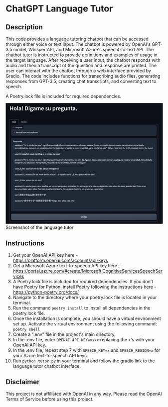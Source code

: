 # ChatGPT Language Tutor

## Description
This code provides a language tutoring chatbot that can be accessed through either voice or text input. The chatbot is powered by OpenAI's GPT-3.5 model, Whisper API, and Microsoft Azure's speecht-to-text API. The chatbot tutor is instructed to provide definitions and examples of usage in the target language. After receiving a user input, the chatbot responds with audio and then a transcript of the question and response are printed. The user can interact with the chatbot through a web interface provided by Gradio. The code includes functions for transcribing audio files, generating responses from GPT-3.5, creating chat transcripts, and converting text to speech.

A Poetry.lock file is included for required dependencies.

![Screenshot of the chatbot](/images/screenshot-interface.png)
Screenshot of the language tutor

## Instructions

1. Get your OpenAI API key here - https://platform.openai.com/account/api-keys
2. Get a Microsoft Azure text-to-speech API key here - https://portal.azure.com/#create/Microsoft.CognitiveServicesSpeechServices
3. A Poetry.lock file is included for required dependencies. If you don't have Poetry for Python, install Poetry following the instructions here - https://python-poetry.org/docs/
4. Navigate to the directory where your poetry.lock file is located in your terminal.
5. Run the command `poetry install` to install all dependencies in the poetry.lock file.
6. Once the installation is complete, you should have a virtual environment set up. Activate the virtual environment using the following command: `poetry shell`
7. Create a ".env" file in the project's main directory. 
8. In the .env file, enter `OPENAI_API_KEY=xxxx` replacing the x's with your OpenAI API key.
9. In the .env file, repeat step 7 with `SPEECH_KEY=x` and `SPEECH_REGION=x` for your Azure text-to-speech API keys.
10. Run `python tutor.py` in your terminal and follow the gradio link to the language tutor chatbot interface.

## Disclaimer

This project is not affiliated with OpenAI in any way. Please read the OpenAI Terms of Service before using this project.
